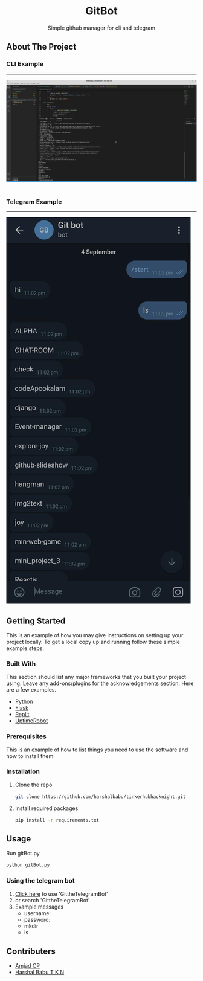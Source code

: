 <h1 align="center">GitBot</h1>

  <p align="center">
    Simple github manager for cli and telegram 
    <br />





<!-- ABOUT THE PROJECT -->
## About The Project
### CLI Example
---
<img src="IMG-20210904-WA0155.jpg" alt="CLI Example">

<br>
<br>

### Telegram Example
---
<img src="IMG-20210904-WA0151.jpg" alt="telegram Example">


<!-- GETTING STARTED -->
## Getting Started

This is an example of how you may give instructions on setting up your project locally.
To get a local copy up and running follow these simple example steps.

### Built With

This section should list any major frameworks that you built your project using. Leave any add-ons/plugins for the acknowledgements section. Here are a few examples.
* [Python](https://www.python.org/)
* [Flask](https://flask.palletsprojects.com/)
* [Replit](https://replit.com/)
* [UptimeRobot](https://uptimerobot.com/)

### Prerequisites

This is an example of how to list things you need to use the software and how to install them.

### Installation

1. Clone the repo
   ```sh
   git clone https://github.com/harshalbabu/tinkerhubhacknight.git
   ```
3. Install required packages
   ```sh
   pip install -r requirements.txt
   ```


<!-- USAGE EXAMPLES -->
## Usage

 Run gitBot.py
   ```sh
   python gitBot.py
   ```

### Using the telegram bot

1. <a href="https://t.me/GITtheTelegramBot">Click here</a> to use 'GittheTelegramBot'
2. or search 'GittheTelegramBot'
3. Example messages 
   - username:<github username>
   - password:<personal access token>
   - mkdir <Name for repository>
   - ls

## Contributers
* [Amjad CP](https://github.com/amjadcp)
* [Harshal Babu T K N](https://github.com/harshalbabu)
